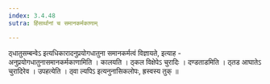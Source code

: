 ```yaml
---
index: 3.4.48
sutra: हिंसार्थानां च समानकर्मकाणाम्

---
```

 ठ्धातुसम्बन्वेऽ इत्यधिकारादनुप्रयोगधातुना समानकर्मत्वं विज्ञायते, इत्याह - अनुप्रयोगधातुनासमानकर्मकाणामिति । कालयति । ठ्कल विक्षेपेऽ चुरादिः । दण्डताडमिति । ठ्तड आघातेऽ चुरादिरेव । उपहत्येति । ठ्वा ल्यपिऽ इत्यनुनासिकलोपः, ह्रस्वस्य तुक् ॥